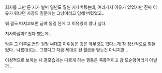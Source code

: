 
<div class="post_title">회사를 그만 둔 지가 벌써 일년도 훨씬 지나버렸는데, 여러가지 이유가 있었지만 진짜 이유가 뭐냐던 사장의 질문에는 그냥이라고 답해 버렸었고..</div>
<div class="post_body">

뭐 결국 따지고보면 급여 동결 된게 그 이유였지 않나 싶다.

치사하잖아? 줬다 뺐는게..

암튼 그 이후로 돈만 펑펑 써대고 이뤄놓은 것은 아무것도 없다는게 참 정신적으로 힘들었다.. 나름대로는.. 그렇다고 지금 제대로 된 월급을 받는건 아니지만 ..

이성적으로 보이는 내 겉모습과는 다르게 하는 행동은 즉흥적이고 참 모순덩어리가 아닐까 ..

</div>